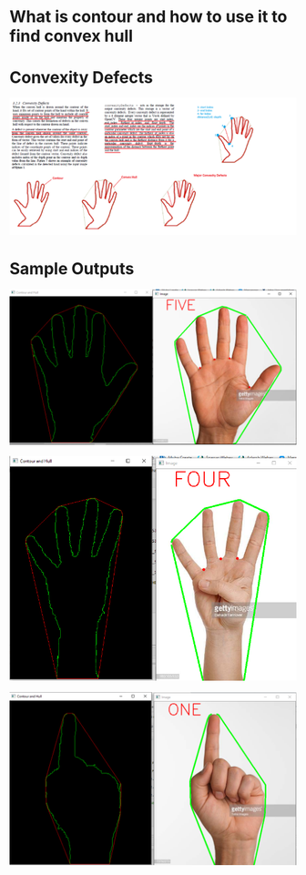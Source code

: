 # What is contour and how to use it to find convex hull
# Convexity Defects


<img src="hand.png">



# Sample Outputs

<img src="five.PNG"><br><br>
<img src="four.PNG"><br><br>
<img src="one.PNG">
